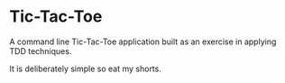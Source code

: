 # Tic-Tac-Toe

A command line Tic-Tac-Toe application built as an exercise in applying TDD techniques.

It is deliberately simple so eat my shorts.